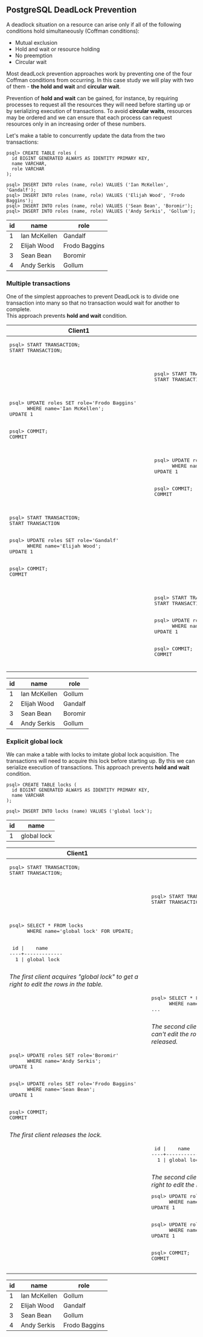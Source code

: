 ## PostgreSQL DeadLock Prevention

A deadlock situation on a resource can arise only if all of the following conditions hold simultaneously (Coffman conditions):  

- Mutual exclusion
- Hold and wait or resource holding
- No preemption
- Circular wait

Most deadLock prevention approaches work by preventing one of the four Coffman conditions from occurring. 
In this case study we will play with two of them - **the hold and wait** and **circular wait**.  

Prevention of **hold and wait** can be gained, for instance, by requiring processes to request all the resources they will need before starting up or by serializing execution of transactions.
To avoid **circular waits**, resources may be ordered and we can ensure that each process can request resources only in an increasing order of these numbers.

Let's make a table to concurrently update the data from the two transactions:

```
psql> CREATE TABLE roles (  
  id BIGINT GENERATED ALWAYS AS IDENTITY PRIMARY KEY,  
  name VARCHAR,  
  role VARCHAR  
);

psql> INSERT INTO roles (name, role) VALUES ('Ian McKellen', 'Gandalf');   
psql> INSERT INTO roles (name, role) VALUES ('Elijah Wood', 'Frodo Baggins');
psql> INSERT INTO roles (name, role) VALUES ('Sean Bean', 'Boromir');
psql> INSERT INTO roles (name, role) VALUES ('Andy Serkis', 'Gollum');
```
  
| id      | name | role |
| ----------- | ----------- | ----------- |
|1|Ian McKellen|Gandalf|
|2|Elijah Wood|Frodo Baggins|  
|3|Sean Bean|Boromir| 
|4|Andy Serkis|Gollum| 
   
### Multiple transactions

One of the simplest approaches to prevent DeadLock is to divide one transaction into many so that no transaction would wait for another to complete.   
This approach prevents **hold and wait** condition.

<table>
  <thead>
    <th>Client1</th>
    <th>Client2</th>
  </thead>
  <tbody>
    <tr>
      <td>
        <pre>
psql> START TRANSACTION;
START TRANSACTION;
        </pre>
      </td>
      <td></td>
    </tr>
    <tr>
      <td></td>
      <td>
        <pre>
psql> START TRANSACTION;
START TRANSACTION;
        </pre>
      </td>
    </tr>
    <tr>
      <td>
        <pre>
psql> UPDATE roles SET role='Frodo Baggins'    
      WHERE name='Ian McKellen';
UPDATE 1
<br>
psql> COMMIT;
COMMIT
        </pre>
      </td>
      <td></td>
    </tr>
    <tr>
      <td></td>
      <td>
        <pre>
psql> UPDATE roles SET role='Boromir'     
      WHERE name='Elijah Wood';
UPDATE 1
<br>
psql> COMMIT;
COMMIT
        </pre>
      </td>
    </tr>
    <tr>
      <td>
        <pre>
psql> START TRANSACTION;
START TRANSACTION 
<br>   
psql> UPDATE roles SET role='Gandalf'     
      WHERE name='Elijah Wood';
UPDATE 1
<br>
psql> COMMIT;
COMMIT
        </pre>
      </td>
      <td></td>
    </tr>
    <tr>
      <td></td>
      <td>
        <pre>
psql> START TRANSACTION;
START TRANSACTION 
<br>
psql> UPDATE roles SET role='Gollum'     
      WHERE name='Ian McKellen';
UPDATE 1
<br>
psql> COMMIT;
COMMIT
        </pre>
      </td>
    </tr>
    <tr>
      <td></td>
      <td></td>
    </tr>
  </tbody>
</table>
    

  
| id      | name | role |
| ----------- | ----------- | ----------- |
|1|Ian McKellen|Gollum|
|2|Elijah Wood|Gandalf|  
|3|Sean Bean|Boromir| 
|4|Andy Serkis|Gollum| 


### Explicit global lock

We can make a table with locks to imitate global lock acquisition. The transactions will need to acquire this lock before starting up. By this we can serialize execution of transactions.
This approach prevents **hold and wait** condition.

```
psql> CREATE TABLE locks (
  id BIGINT GENERATED ALWAYS AS IDENTITY PRIMARY KEY, 
  name VARCHAR
);

psql> INSERT INTO locks (name) VALUES ('global lock');
```

  
| id      | name | 
| ----------- | ----------- | 
|1|global lock|

<table>
  <thead>
    <th>Client1</th>
    <th>Client2</th>
  </thead>
  <tbody>
    <tr>
      <td>
        <pre>
psql> START TRANSACTION;
START TRANSACTION;
        </pre>
      </td>
      <td></td>
    </tr>
    <tr>
      <td></td>
      <td>
        <pre>
psql> START TRANSACTION;
START TRANSACTION;
        </pre>
      </td>
    </tr>
    <tr>
      <td>
        <pre>
psql> SELECT * FROM locks    
      WHERE name='global lock' FOR UPDATE;
<br>
 id |    name
----+-------------
  1 | global lock
        </pre>
        <i>The first client acquires "global lock" to get a right to edit the rows in the table.</i>
      </td>
      <td></td>
    </tr>
    <tr>
      <td></td>
      <td>
        <pre>
psql> SELECT * FROM locks    
      WHERE name='global lock' FOR UPDATE;
...
        </pre>
        <i>The second client falls in a waiting mode so he can't edit the rows in the table until the lock is released.</i>
      </td>
    </tr>
    <tr>
      <td>
        <pre>
psql> UPDATE roles SET role='Boromir'    
      WHERE name='Andy Serkis';
UPDATE 1
<br>
psql> UPDATE roles SET role='Frodo Baggins'   
      WHERE name='Sean Bean';
UPDATE 1
<br>
psql> COMMIT;
COMMIT
        </pre>
        <i>The first client releases the lock.</i>
      </td>
      <td></td>
    </tr>
    <tr>
      <td></td>
      <td>
        <pre>
 id |    name
----+-------------
  1 | global lock
        </pre>
        <i>The second client acquires the lock and gets the right to edit the rows in the table.</i>
        <pre>
psql> UPDATE roles SET role='Frodo Baggins'     
      WHERE name='Andy Serkis';
UPDATE 1
<br>
psql> UPDATE roles SET role='Gollum'    
      WHERE name='Sean Bean';
UPDATE 1
<br>
psql> COMMIT;
COMMIT
        </pre>
      </td>
    </tr>
  </tbody>
</table>
   

| id      | name | role |
| ----------- | ----------- | ----------- |
|1|Ian McKellen|Gollum|
|2|Elijah Wood|Gandalf|  
|3|Sean Bean|Gollum| 
|4|Andy Serkis|Frodo Baggins| 

